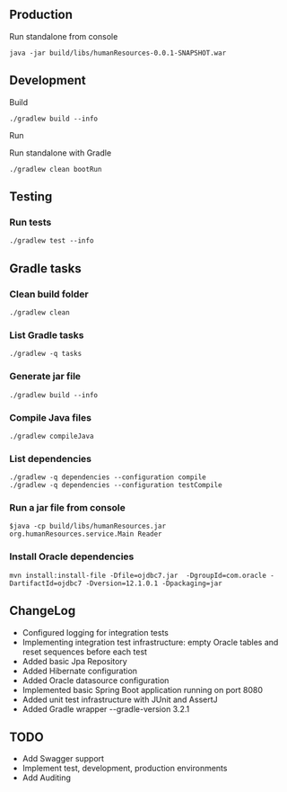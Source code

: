 
## Production

Run standalone from console
```
java -jar build/libs/humanResources-0.0.1-SNAPSHOT.war
```

## Development

Build
```
./gradlew build --info
```

Run

Run standalone with Gradle
```
./gradlew clean bootRun
```

## Testing

### Run tests
```
./gradlew test --info
```

## Gradle tasks

### Clean build folder
```
./gradlew clean
```



### List Gradle tasks

```
./gradlew -q tasks
```

### Generate jar file
```
./gradlew build --info
```

### Compile Java files
```
./gradlew compileJava
```

### List dependencies

```
./gradlew -q dependencies --configuration compile
./gradlew -q dependencies --configuration testCompile
```

### Run a jar file from console
```
$java -cp build/libs/humanResources.jar org.humanResources.service.Main Reader
```

### Install Oracle dependencies
```
mvn install:install-file -Dfile=ojdbc7.jar  -DgroupId=com.oracle -DartifactId=ojdbc7 -Dversion=12.1.0.1 -Dpackaging=jar
```

## ChangeLog

 - Configured logging for integration tests
 - Implementing integration test infrastructure: empty Oracle tables and reset sequences before each test
 - Added basic Jpa Repository
 - Added Hibernate configuration
 - Added Oracle datasource configuration
 - Implemented basic Spring Boot application running on port 8080
 - Added unit test infrastructure with JUnit and AssertJ
 - Added Gradle wrapper --gradle-version 3.2.1
 
## TODO

 - Add Swagger support
 - Implement test, development, production environments
 - Add Auditing